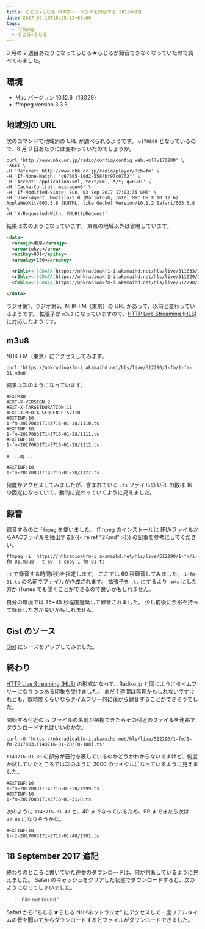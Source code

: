 ```yaml
---
title: らじる★らじる NHKネットラジオを録音する 2017年9月
date: 2017-09-10T15:25:12+09:00
tags:
  - FFmpeg
  - らじる★らじる
---
```


9 月の 2 週目あたりになってらじる★らじるが録音できなくなっていたので調べてみました。

<!--more-->

## 環境

* Mac バージョン 10.12.6（16G29）
* ffmpeg version 3.3.3

## 地域別の URL

次のコマンドで地域別の URL が調べられるようです。
`v170809` となっているので、8 月 9 日あたりには変わっていたのでしょうか。

```
curl 'http://www.nhk.or.jp/radio/config/config_web.xml?v170809' \
-XGET \
-H 'Referer: http://www.nhk.or.jp/radio/player/?ch=fm' \
-H 'If-None-Match: "c67605-10d2-5584bf97c07f2"' \
-H 'Accept: application/xml, text/xml, */*; q=0.01' \
-H 'Cache-Control: max-age=0' \
-H 'If-Modified-Since: Sun, 03 Sep 2017 17:03:35 GMT' \
-H 'User-Agent: Mozilla/5.0 (Macintosh; Intel Mac OS X 10_12_6) AppleWebKit/603.3.8 (KHTML, like Gecko) Version/10.1.2 Safari/603.3.8' \
-H 'X-Requested-With: XMLHttpRequest'
```

結果は次のようになっています。
東京の地域以外は省略しています。

```xml
<data>
  <areajp>東京</areajp>
  <area>tokyo</area>
  <apikey>001</apikey>
  <areakey>130</areakey>

  <r1hls><![CDATA[https://nhkradioakr1-i.akamaihd.net/hls/live/511633/1-r1/1-r1-01.m3u8]]></r1hls>
  <r2hls><![CDATA[https://nhkradioakr2-i.akamaihd.net/hls/live/511929/1-r2/1-r2-01.m3u8]]></r2hls>
  <fmhls><![CDATA[https://nhkradioakfm-i.akamaihd.net/hls/live/512290/1-fm/1-fm-01.m3u8]]></fmhls>

</data>
```

ラジオ第1、ラジオ第2、NHK-FM（東京）の URL があって、以前と変わっているようです。
拡張子が `m3u8` になっていますので、[HTTP Live Streaming (HLS)](https://developer.apple.com/streaming/) に対応したようです。

## m3u8

NHK-FM（東京）にアクセスしてみます。

```
curl 'https://nhkradioakfm-i.akamaihd.net/hls/live/512290/1-fm/1-fm-01.m3u8'
```

結果は次のようになっています。

```
#EXTM3U
#EXT-X-VERSION:2
#EXT-X-TARGETDURATION:11
#EXT-X-MEDIA-SEQUENCE:57110
#EXTINF:10,
1-fm-20170831T143716-01-28/1110.ts
#EXTINF:10,
1-fm-20170831T143716-01-28/1111.ts
#EXTINF:10,
1-fm-20170831T143716-01-28/1112.ts

# ...略...

#EXTINF:10,
1-fm-20170831T143716-01-28/1127.ts
```

何度かアクセスしてみましたが、含まれている `.ts` ファイルの URL の数は 16 の固定になっていて、動的に変わっていくように見えました。

## 録音

録音するのに `ffmpeg` を使いました。
ffmpeg のインストールは [FLVファイルからAACファイルを抽出する]({{< relref "27.md" >}}) の記事を参考にしてください。

```
ffmpeg -i 'https://nhkradioakfm-i.akamaihd.net/hls/live/512290/1-fm/1-fm-01.m3u8' -t 60 -c copy 1-fm-01.ts
```

`-t` で録音する時間(秒)を指定します。
ここでは 60 秒録音してみました。
`1-fm-01.ts` の名前でファイルが作成されます。
拡張子を `.ts` にするより `.m4a` にした方が iTunes でも聞くことができるので良いかもしれません。

自分の環境では 35~45 秒程度遅延して録音されました。
少し前後に余裕を持って録音した方が良いかもしれません。

## Gist のソース

[Gist](https://gist.github.com) にソースをアップしてみました。

<script src="https://gist.github.com/va2577/aaa3fc57af7054ed308216449efa0fc3.js"></script>

## 終わり

[HTTP Live Streaming (HLS)](https://developer.apple.com/streaming/) の形式になって、Radiko.jp と同じようにタイムフリーになりつつある印象を受けました。
まだ 1 週間は無理かもしれないですけれども、数時間くらいならタイムフリー的に後から録音することができそうでした。

開始する付近の ts ファイルの名前が把握できたらその付近のファイルを連番でダウンロードすればいいのかな。

```
curl -O 'https://nhkradioakfm-i.akamaihd.net/hls/live/512290/1-fm/1-fm-20170831T143716-01-28/[0-100].ts'
```

`T143716-01-30` の部分が日付を表しているのかどうかわからないですけど、何度か試していたところでは次のように 2000 のサイクルになっているように見えました。

```
#EXTINF:10,
1-fm-20170831T143716-01-30/1999.ts
#EXTINF:10,
1-fm-20170831T143716-01-31/0.ts
```

次のように `T143715-01-40` と、40 までなっているため、99 まできたら次は `02-01` になりそうかな。

```
#EXTINF:10,
1-r2-20170831T143715-01-40/1501.ts
```

## 18 September 2017 追記

終わりのところに書いていた連番のダウンロードは、何か判断しているように見えました。
Safari のキャッシュをクリアした状態でダウンロードすると、次のようになってしまいました。

> File not found."

Safari から "らじる★らじる NHKネットラジオ" にアクセスして一度リアルタイムの音を聞いてからダウンロードするとファイルがダウンロードできました。
